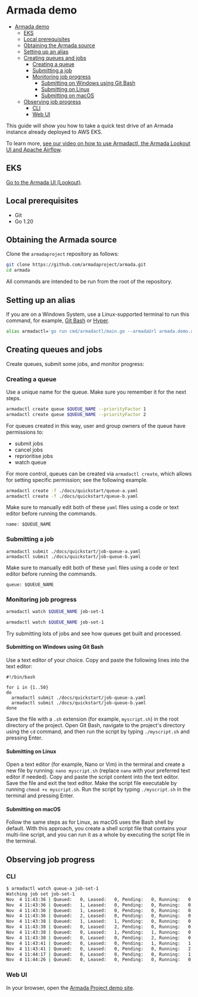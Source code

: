 # Armada demo
- [Armada demo](#armada-demo)
  - [EKS](#eks)
  - [Local prerequisites](#local-prerequisites)
  - [Obtaining the Armada source](#obtaining-the-armada-source)
  - [Setting up an alias](#setting-up-an-alias)
  - [Creating queues and jobs](#creating-queues-and-jobs)
    - [Creating a queue](#creating-a-queue)
    - [Submitting a job](#submitting-a-job)
    - [Monitoring job progress](#monitoring-job-progress)
      - [Submitting on Windows using Git Bash](#submitting-on-windows-using-git-bash)
      - [Submitting on Linux](#submitting-on-linux)
      - [Submitting on macOS](#submitting-on-macos)
  - [Observing job progress](#observing-job-progress)
    - [CLI](#cli)
    - [Web UI](#web-ui)

This guide will show you how to take a quick test drive of an Armada
instance already deployed to AWS EKS.

To learn more, [see our video on how to use Armadactl, the Armada Lookout UI and Apache Airflow](https://www.youtube.com/embed/l76yh1VjhaY).

## EKS

[Go to the Armada UI (Lookout)](https://ui.demo.armadaproject.io).

## Local prerequisites

* Git
* Go 1.20

## Obtaining the Armada source

Clone the `armadaproject` repository as follows:

```bash
git clone https://github.com/armadaproject/armada.git
cd armada
```

All commands are intended to be run from the root of the repository.

## Setting up an alias

If you are on a Windows System, use a Linux-supported terminal to run this command, for example, [Git Bash](https://git-scm.com/downloads) or [Hyper](https://hyper.is/).
```bash
alias armadactl='go run cmd/armadactl/main.go --armadaUrl armada.demo.armadaproject.io:443'
```

## Creating queues and jobs

Create queues, submit some jobs, and monitor progress:

### Creating a queue

Use a unique name for the queue. Make sure you remember it for the next steps.

```bash
armadactl create queue $QUEUE_NAME --priorityFactor 1
armadactl create queue $QUEUE_NAME --priorityFactor 2
```

For queues created in this way, user and group owners of the queue have permissions to:

* submit jobs
* cancel jobs
* reprioritise jobs
* watch queue

For more control, queues can be created via `armadactl create`, which allows for setting specific permission; see the following example.

```bash
armadactl create -f ./docs/quickstart/queue-a.yaml
armadactl create -f ./docs/quickstart/queue-b.yaml
```

Make sure to manually edit both of these `yaml` files using a code or text editor before running the commands.

```
name: $QUEUE_NAME
```

### Submitting a job
```
armadactl submit ./docs/quickstart/job-queue-a.yaml
armadactl submit ./docs/quickstart/job-queue-b.yaml
```

Make sure to manually edit both of these `yaml` files using a code or text editor before running the commands.
```
queue: $QUEUE_NAME
```

### Monitoring job progress

```bash
armadactl watch $QUEUE_NAME job-set-1
```
```bash
armadactl watch $QUEUE_NAME job-set-1
```

Try submitting lots of jobs and see how queues get built and processed.

#### Submitting on Windows using Git Bash

Use a text editor of your choice.
Copy and paste the following lines into the text editor:
```
#!/bin/bash

for i in {1..50}
do
  armadactl submit ./docs/quickstart/job-queue-a.yaml
  armadactl submit ./docs/quickstart/job-queue-b.yaml
done
```
Save the file with a `.sh` extension (for example, `myscript.sh`) in the root directory of the project.
Open Git Bash, navigate to the project's directory using the `cd` command, and then run the script by typing `./myscript.sh` and pressing Enter.

#### Submitting on Linux

Open a text editor (for example, Nano or Vim) in the terminal and create a new file by running: `nano myscript.sh` (replace `nano` with your preferred text editor if needed).
Copy and paste the script content into the text editor.
Save the file and exit the text editor.
Make the script file executable by running `chmod +x myscript.sh`.
Run the script by typing `./myscript.sh` in the terminal and pressing Enter.

#### Submitting on macOS

Follow the same steps as for Linux, as macOS uses the Bash shell by default.
With this approach, you create a shell script file that contains your multi-line script, and you can run it as a whole by executing the script file in the terminal.

## Observing job progress

### CLI

```bash
$ armadactl watch queue-a job-set-1
Watching job set job-set-1
Nov  4 11:43:36 | Queued:   0, Leased:   0, Pending:   0, Running:   0, Succeeded:   0, Failed:   0, Cancelled:   0 | event: *api.JobSubmittedEvent, job id: 01drv3mey2mzmayf50631tzp9m
Nov  4 11:43:36 | Queued:   1, Leased:   0, Pending:   0, Running:   0, Succeeded:   0, Failed:   0, Cancelled:   0 | event: *api.JobQueuedEvent, job id: 01drv3mey2mzmayf50631tzp9m
Nov  4 11:43:36 | Queued:   1, Leased:   0, Pending:   0, Running:   0, Succeeded:   0, Failed:   0, Cancelled:   0 | event: *api.JobSubmittedEvent, job id: 01drv3mf7b6fd1rraeq1f554fn
Nov  4 11:43:36 | Queued:   2, Leased:   0, Pending:   0, Running:   0, Succeeded:   0, Failed:   0, Cancelled:   0 | event: *api.JobQueuedEvent, job id: 01drv3mf7b6fd1rraeq1f554fn
Nov  4 11:43:38 | Queued:   1, Leased:   1, Pending:   0, Running:   0, Succeeded:   0, Failed:   0, Cancelled:   0 | event: *api.JobLeasedEvent, job id: 01drv3mey2mzmayf50631tzp9m
Nov  4 11:43:38 | Queued:   0, Leased:   2, Pending:   0, Running:   0, Succeeded:   0, Failed:   0, Cancelled:   0 | event: *api.JobLeasedEvent, job id: 01drv3mf7b6fd1rraeq1f554fn
Nov  4 11:43:38 | Queued:   0, Leased:   1, Pending:   1, Running:   0, Succeeded:   0, Failed:   0, Cancelled:   0 | event: *api.JobPendingEvent, job id: 01drv3mey2mzmayf50631tzp9m
Nov  4 11:43:38 | Queued:   0, Leased:   0, Pending:   2, Running:   0, Succeeded:   0, Failed:   0, Cancelled:   0 | event: *api.JobPendingEvent, job id: 01drv3mf7b6fd1rraeq1f554fn
Nov  4 11:43:41 | Queued:   0, Leased:   0, Pending:   1, Running:   1, Succeeded:   0, Failed:   0, Cancelled:   0 | event: *api.JobRunningEvent, job id: 01drv3mf7b6fd1rraeq1f554fn
Nov  4 11:43:41 | Queued:   0, Leased:   0, Pending:   0, Running:   2, Succeeded:   0, Failed:   0, Cancelled:   0 | event: *api.JobRunningEvent, job id: 01drv3mey2mzmayf50631tzp9m
Nov  4 11:44:17 | Queued:   0, Leased:   0, Pending:   0, Running:   1, Succeeded:   1, Failed:   0, Cancelled:   0 | event: *api.JobSucceededEvent, job id: 01drv3mf7b6fd1rraeq1f554fn
Nov  4 11:44:26 | Queued:   0, Leased:   0, Pending:   0, Running:   0, Succeeded:   2, Failed:   0, Cancelled:   0 | event: *api.JobSucceededEvent, job id: 01drv3mey2mzmayf50631tzp9m
```

### Web UI

In your browser, open the [Armada Project demo site](https://ui.demo.armadaproject.io).
